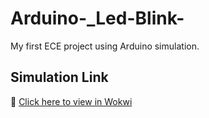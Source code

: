 # Arduino-_Led-Blink-
My first ECE project using Arduino simulation.
## Simulation Link  
🔗 [Click here to view in Wokwi](https://wokwi.com/projects/441341241967483905)
